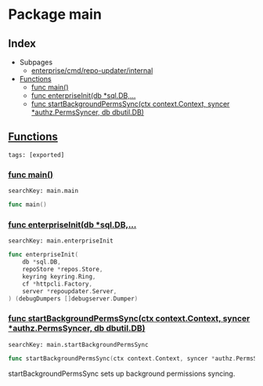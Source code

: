 # Package main

## Index

* Subpages
  * [enterprise/cmd/repo-updater/internal](repo-updater/internal.md)
* [Functions](#func)
    * [func main()](#main)
    * [func enterpriseInit(db *sql.DB,...](#enterpriseInit)
    * [func startBackgroundPermsSync(ctx context.Context, syncer *authz.PermsSyncer, db dbutil.DB)](#startBackgroundPermsSync)


## <a id="func" href="#func">Functions</a>

```
tags: [exported]
```

### <a id="main" href="#main">func main()</a>

```
searchKey: main.main
```

```Go
func main()
```

### <a id="enterpriseInit" href="#enterpriseInit">func enterpriseInit(db *sql.DB,...</a>

```
searchKey: main.enterpriseInit
```

```Go
func enterpriseInit(
	db *sql.DB,
	repoStore *repos.Store,
	keyring keyring.Ring,
	cf *httpcli.Factory,
	server *repoupdater.Server,
) (debugDumpers []debugserver.Dumper)
```

### <a id="startBackgroundPermsSync" href="#startBackgroundPermsSync">func startBackgroundPermsSync(ctx context.Context, syncer *authz.PermsSyncer, db dbutil.DB)</a>

```
searchKey: main.startBackgroundPermsSync
```

```Go
func startBackgroundPermsSync(ctx context.Context, syncer *authz.PermsSyncer, db dbutil.DB)
```

startBackgroundPermsSync sets up background permissions syncing. 

